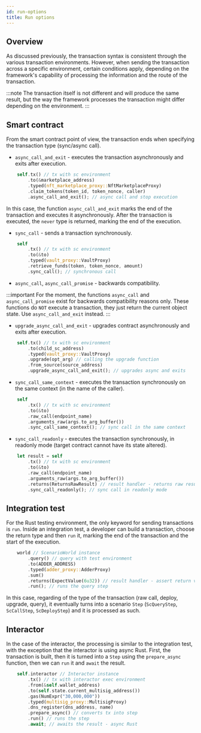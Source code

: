 ```yaml
---
id: run-options
title: Run options
---
```


[comment]: # (mx-abstract)

## Overview

As discussed previously, the transaction syntax is consistent through the various transaction environments. However, when sending the transaction across a specific environment, certain conditions apply, depending on the framework's capability of processing the information and the route of the transaction.

:::note
The transaction itself is not different and will produce the same result, but the way the framework processes the transaction might differ depending on the environment.
:::

## Smart contract 

From the smart contract point of view, the transaction ends when specifying the transaction type (sync/async call).

- `async_call_and_exit` - executes the transaction asynchronously and exits after execution.

```rust title=contract.rs
    self.tx() // tx with sc environment
        .to(&marketplace_address)
        .typed(nft_marketplace_proxy::NftMarketplaceProxy)
        .claim_tokens(token_id, token_nonce, caller)
        .async_call_and_exit(); // async call and stop execution
```

In this case, the function `async_call_and_exit` marks the end of the transaction and executes it asynchronously. After the transaction is executed, the `never` type is returned, marking the end of the execution.

- `sync_call` - sends a transaction synchronously.

```rust title=contract.rs
    self
        .tx() // tx with sc environment
        .to(&to)
        .typed(vault_proxy::VaultProxy)
        .retrieve_funds(token, token_nonce, amount)
        .sync_call(); // synchronous call
```

- `async_call`, `async_call_promise` - backwards compatibility.

:::important
For the moment, the functions `async_call` and `async_call_promise` exist for backwards compatibility reasons only. These functions do `NOT` execute a transaction, they just return the current object state. Use `async_call_and_exit` instead.
:::

- `upgrade_async_call_and_exit` - upgrades contract asynchronously and exits after execution.

```rust title=contract.rs
    self.tx() // tx with sc environment
        .to(child_sc_address)
        .typed(vault_proxy::VaultProxy)
        .upgrade(opt_arg) // calling the upgrade function
        .from_source(source_address)
        .upgrade_async_call_and_exit(); // upgrades async and exits
```

- `sync_call_same_context` - executes the transaction synchronously on the same context (in the name of the caller).

```rust title=contract.rs
    self
        .tx() // tx with sc environment
        .to(&to)
        .raw_call(endpoint_name)
        .arguments_raw(args.to_arg_buffer())
        .sync_call_same_context(); // sync call in the same context
```

- `sync_call_readonly` - executes the transaction synchronously, in readonly mode (target contract cannot have its state altered).

```rust title=contract.rs
    let result = self
        .tx() // tx with sc environment
        .to(&to)
        .raw_call(endpoint_name)
        .arguments_raw(args.to_arg_buffer())
        .returns(ReturnsRawResult) // result handler - returns raw result data
        .sync_call_readonly(); // sync call in readonly mode
```

## Integration test

For the Rust testing environment, the only keyword for sending transactions is `run`. Inside an integration test, a  developer can build a transaction, choose the return type and then `run` it, marking the end of the transaction and the start of the execution.

```rust title=blackbox_test.rs
    world // ScenarioWorld instance
        .query() // query with test environment
        .to(ADDER_ADDRESS)
        .typed(adder_proxy::AdderProxy)
        .sum()
        .returns(ExpectValue(6u32)) // result handler - assert return value
        .run(); // runs the query step
```

In this case, regarding of the type of the transaction (raw call, deploy, upgrade, query), it eventually turns into a scenario `Step` (`ScQueryStep`, `ScCallStep`, `ScDeployStep`) and it is processed as such. 

## Interactor

In the case of the interactor, the processing is similar to the integration test, with the exception that the interactor is using async Rust. First, the transaction is built, then it is turned into a `Step` using the `prepare_async` function, then we can `run` it and `await` the result.

```rust title=interact.rs
    self.interactor // Interactor instance
        .tx() // tx with interactor exec environment
        .from(&self.wallet_address)
        .to(self.state.current_multisig_address())
        .gas(NumExpr("30,000,000"))
        .typed(multisig_proxy::MultisigProxy)
        .dns_register(dns_address, name)
        .prepare_async() // converts tx into step
        .run() // runs the step
        .await; // awaits the result - async Rust
```